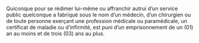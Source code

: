 Quiconque pour se rédimer lui-même ou affranchir autrui d’un service public quelconque a fabriqué sous le nom d’un médecin, d’un chirurgien ou de toute personne exerçant une profession médicale ou paramédicale, un certificat de maladie ou d’infirmité, est puni d’un emprisonnement de un (01) an au moins et de trois (03) ans au plus.